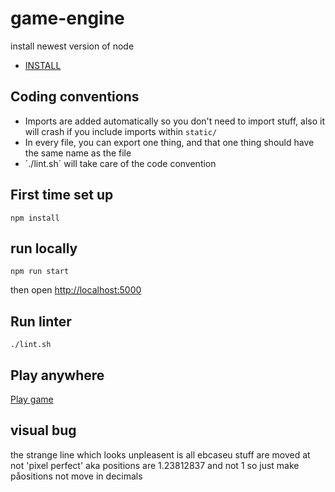 # game-engine

install newest version of node

- [INSTALL](https://nodejs.org/en/download/current)

## Coding conventions

- Imports are added automatically so you don't need to import stuff, also it will crash if you include imports within `static/`
- In every file, you can export one thing, and that one thing should have the same name as the file
- ´./lint.sh´ will take care of the code convention

## First time set up

```
npm install
```

## run locally

```
npm run start
```

then open [http://localhost:5000]()

## Run linter

```
./lint.sh
```

## Play anywhere

[Play game](https://romskip.netlify.app/)


## visual bug

the strange line which looks unpleasent is all ebcaseu stuff are moved at not 'pixel perfect' aka positions are 1.23812837 and not 1
so just make påositions not move in decimals
